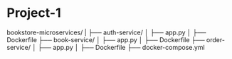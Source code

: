 # **Project-1**

bookstore-microservices/ |
├── auth-service/
│   ├── app.py
│   ├── Dockerfile
├── book-service/
│   ├── app.py
│   ├── Dockerfile
├── order-service/
│   ├── app.py
│   ├── Dockerfile
├── docker-compose.yml
